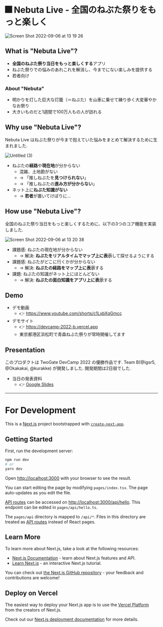 # 🎆 Nebuta Live - 全国のねぶた祭りをもっと楽しく
![Screen Shot 2022-09-06 at 13 19 26](https://user-images.githubusercontent.com/66525257/188551530-73356d10-63ab-491b-a0c8-50c198d4ffa1.png)

## What is "Nebuta Live"?

- **全国のねぶた祭り当日をもっと楽しくする**アプリ
- ねぶた祭りでの悩みのあれこれを解消し、今までにない楽しみを提供する
- 若者向け

### About "Nebuta"
- 明かりを灯した巨大な灯籠（＝ねぶた）を山車に乗せて練り歩く大変華やかなお祭り
- 大きいものだと1週間で100万人もの人が訪れる

## Why use "Nebuta Live"?
Nebuta Live はねぶた祭りが今まで抱えていた悩みをまとめて解決するために生まれました.

![Untitled (3)](https://user-images.githubusercontent.com/66525257/188551968-704bd3b3-2d72-482b-9f77-afd8f0d771ec.png)

- ねぶたの**経路**や**現在地**が分からない
    - 混雑、土地勘がない
    - → 「推しねぶたを**見つけられない**」
    - → 「推しねぶたの**進み方が分からない**」
- ネット上に**ねぶた知識がない**
    - → **若者**が置いてけぼりに...

## How use "Nebuta Live"?

全国のねぶた祭り当日をもっと楽しくするために、以下の3つのコア機能を実装しました.

![Screen Shot 2022-09-06 at 13 20 38](https://user-images.githubusercontent.com/66525257/188552170-1b0da664-03e0-4307-a9d7-41d7932839db.png)

- 課題感: ねぶたの現在地が分からない
    - → 解決: **ねぶたをリアルタイムでマップ上に表示**して探せるようにする
- 課題感: ねぶたがどこに行くかが分からない
    - → 解決: **ねぶたの経路をマップ上に表示**する
- 課題: ねぶたの知識がネット上にほとんどない
    - → 解決: **ねぶたの面白知識をアプリ上に表示**する

## Demo
- デモ動画 
  - 👉 https://www.youtube.com/shorts/c1LxbXqGmcc
- デモサイト
  - 👉 https://devcamp-2022-b.vercel.app
  - 東京都港区浜松町で青森ねぶた祭りが常時開催してます
## Presentation
このプロダクトは TwoGate DevCamp 2022 の優勝作品です. Team B(@igsr5, @Okakakai, @kurakke) が開発しました. 開発期間は2日弱でした.
- 当日の発表資料
  - 👉 [Google Slides](https://docs.google.com/presentation/d/1Ps0Dgrg1-0yKN_kXMSFiyzVYyPG_QHGxxxS0ckuh0S8/edit?usp=sharing)

---

# For Development

This is a [Next.js](https://nextjs.org/) project bootstrapped with [`create-next-app`](https://github.com/vercel/next.js/tree/canary/packages/create-next-app).

## Getting Started

First, run the development server:

```bash
npm run dev
# or
yarn dev
```

Open [http://localhost:3000](http://localhost:3000) with your browser to see the result.

You can start editing the page by modifying `pages/index.tsx`. The page auto-updates as you edit the file.

[API routes](https://nextjs.org/docs/api-routes/introduction) can be accessed on [http://localhost:3000/api/hello](http://localhost:3000/api/hello). This endpoint can be edited in `pages/api/hello.ts`.

The `pages/api` directory is mapped to `/api/*`. Files in this directory are treated as [API routes](https://nextjs.org/docs/api-routes/introduction) instead of React pages.

## Learn More

To learn more about Next.js, take a look at the following resources:

- [Next.js Documentation](https://nextjs.org/docs) - learn about Next.js features and API.
- [Learn Next.js](https://nextjs.org/learn) - an interactive Next.js tutorial.

You can check out [the Next.js GitHub repository](https://github.com/vercel/next.js/) - your feedback and contributions are welcome!


## Deploy on Vercel

The easiest way to deploy your Next.js app is to use the [Vercel Platform](https://vercel.com/new?utm_medium=default-template&filter=next.js&utm_source=create-next-app&utm_campaign=create-next-app-readme) from the creators of Next.js.

Check out our [Next.js deployment documentation](https://nextjs.org/docs/deployment) for more details.
